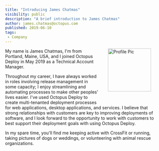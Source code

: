 ```yaml
---
title: "Introducing James Chatmas"
visibility: public
description: "A brief introduction to James Chatmas"
author: james.chatmas@octopus.com
published: 2019-06-10
tags:
 - Company
---
```

<div style="float: right; margin: 30px; margin-top: 0">
<img alt="Profile Pic" src="https://i.octopus.com/site/team/james-chatmas.jpg" height="140" width="140" />
</div>

My name is James Chatmas, I'm from Portland, Maine, USA, and I joined Octopus Deploy in May 2019 as a Technical Account Manager.

Throughout my career, I have always worked in roles involving release management in some capacity; I enjoy streamlining and automating processes to make other peoples' lives easier. I've used Octopus Deploy to create multi-tenanted deployment processes for web applications, desktop applications, and services.  I believe that strong relationships with customers are key to improving deployments of software, and I look forward to the opportunity to work with customers to best support their deployment goals with using Octopus Deploy.

In my spare time, you'll find me keeping active with CrossFit or running, taking pictures of dogs or weddings, or volunteering with animal rescue organizations.